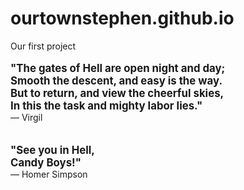 # ourtownstephen.github.io
Our first project<br><br> 
<b><big>"The gates of Hell are open night and day;<br>Smooth the descent, and easy is the way. <br> But to return, and view the cheerful skies,<br>In this the task and mighty labor lies."</b></big><br>—  Virgil<br><br><br><b><big>
"See you in Hell,<br>Candy Boys!"</b></big><br>— Homer Simpson